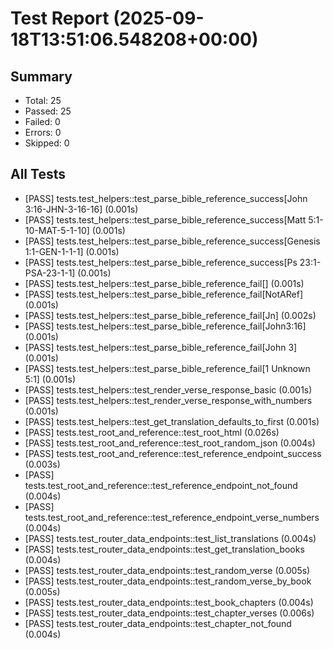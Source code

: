 # Test Report (2025-09-18T13:51:06.548208+00:00)

## Summary

- Total: 25
- Passed: 25
- Failed: 0
- Errors: 0
- Skipped: 0

## All Tests

- [PASS] tests.test_helpers::test_parse_bible_reference_success[John 3:16-JHN-3-16-16] (0.001s)
- [PASS] tests.test_helpers::test_parse_bible_reference_success[Matt 5:1-10-MAT-5-1-10] (0.001s)
- [PASS] tests.test_helpers::test_parse_bible_reference_success[Genesis 1:1-GEN-1-1-1] (0.001s)
- [PASS] tests.test_helpers::test_parse_bible_reference_success[Ps 23:1-PSA-23-1-1] (0.001s)
- [PASS] tests.test_helpers::test_parse_bible_reference_fail[] (0.001s)
- [PASS] tests.test_helpers::test_parse_bible_reference_fail[NotARef] (0.001s)
- [PASS] tests.test_helpers::test_parse_bible_reference_fail[Jn] (0.002s)
- [PASS] tests.test_helpers::test_parse_bible_reference_fail[John3:16] (0.001s)
- [PASS] tests.test_helpers::test_parse_bible_reference_fail[John 3] (0.001s)
- [PASS] tests.test_helpers::test_parse_bible_reference_fail[1 Unknown 5:1] (0.001s)
- [PASS] tests.test_helpers::test_render_verse_response_basic (0.001s)
- [PASS] tests.test_helpers::test_render_verse_response_with_numbers (0.001s)
- [PASS] tests.test_helpers::test_get_translation_defaults_to_first (0.001s)
- [PASS] tests.test_root_and_reference::test_root_html (0.026s)
- [PASS] tests.test_root_and_reference::test_root_random_json (0.004s)
- [PASS] tests.test_root_and_reference::test_reference_endpoint_success (0.003s)
- [PASS] tests.test_root_and_reference::test_reference_endpoint_not_found (0.004s)
- [PASS] tests.test_root_and_reference::test_reference_endpoint_verse_numbers (0.004s)
- [PASS] tests.test_router_data_endpoints::test_list_translations (0.004s)
- [PASS] tests.test_router_data_endpoints::test_get_translation_books (0.004s)
- [PASS] tests.test_router_data_endpoints::test_random_verse (0.005s)
- [PASS] tests.test_router_data_endpoints::test_random_verse_by_book (0.005s)
- [PASS] tests.test_router_data_endpoints::test_book_chapters (0.004s)
- [PASS] tests.test_router_data_endpoints::test_chapter_verses (0.006s)
- [PASS] tests.test_router_data_endpoints::test_chapter_not_found (0.004s)

